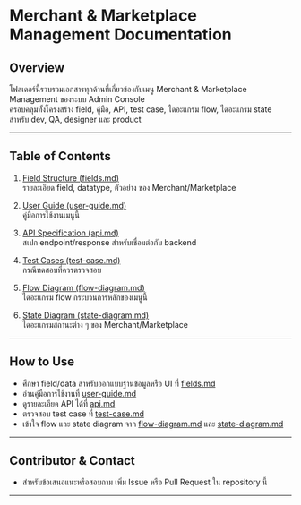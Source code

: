 # Merchant & Marketplace Management Documentation

## Overview

โฟลเดอร์นี้รวบรวมเอกสารทุกด้านที่เกี่ยวข้องกับเมนู Merchant & Marketplace Management ของระบบ Admin Console  
ครอบคลุมทั้งโครงสร้าง field, คู่มือ, API, test case, ไดอะแกรม flow, ไดอะแกรม state สำหรับ dev, QA, designer และ product

---

## Table of Contents

1. [Field Structure (fields.md)](./fields.md)  
   รายละเอียด field, datatype, ตัวอย่าง ของ Merchant/Marketplace

2. [User Guide (user-guide.md)](./user-guide.md)  
   คู่มือการใช้งานเมนูนี้

3. [API Specification (api.md)](./api.md)  
   สเปก endpoint/response สำหรับเชื่อมต่อกับ backend

4. [Test Cases (test-case.md)](./test-case.md)  
   กรณีทดสอบที่ควรตรวจสอบ

5. [Flow Diagram (flow-diagram.md)](./flow-diagram.md)  
   ไดอะแกรม flow กระบวนการหลักของเมนูนี้

6. [State Diagram (state-diagram.md)](./state-diagram.md)  
   ไดอะแกรมสถานะต่าง ๆ ของ Merchant/Marketplace

---

## How to Use

- ศึกษา field/data สำหรับออกแบบฐานข้อมูลหรือ UI ที่ [fields.md](./fields.md)
- อ่านคู่มือการใช้งานที่ [user-guide.md](./user-guide.md)
- ดูรายละเอียด API ได้ที่ [api.md](./api.md)
- ตรวจสอบ test case ที่ [test-case.md](./test-case.md)
- เข้าใจ flow และ state diagram จาก [flow-diagram.md](./flow-diagram.md) และ [state-diagram.md](./state-diagram.md)

---

## Contributor & Contact

- สำหรับข้อเสนอแนะหรือสอบถาม เพิ่ม Issue หรือ Pull Request ใน repository นี้

---
